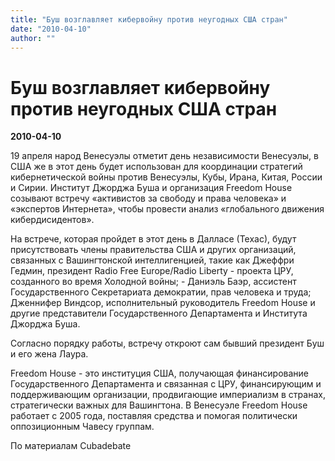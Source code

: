 ```yaml
---
title: "Буш возглавляет кибервойну против неугодных США стран"
date: "2010-04-10"
author: ""
---
```


# Буш возглавляет кибервойну против неугодных США стран

**2010-04-10** 

19 апреля народ Венесуэлы отметит день независимости Венесуэлы, в США же в этот день будет использован для координации стратегий кибернетической войны против Венесуэлы, Кубы, Ирана, Китая, России и Сирии. Институт Джорджа Буша и организация Freedom House созывают встречу «активистов за свободу и права человека» и «экспертов Интернета», чтобы провести анализ «глобального движения кибердисидентов».

На встрече, которая пройдет в этот день в Далласе (Техас), будут присутствовать члены правительства США и других организаций, связанных с Вашингтонской интеллигенцией, такие как Джеффри Гедмин, президент Radio Free Europe/Radio Liberty - проекта ЦРУ, созданного во время Холодной войны; - Даниэль Баэр, ассистент Государственного Секретариата демократии, прав человека и труда; Дженнифер Виндсор, исполнительный руководитель Freedom House и другие представители Государственного Департамента и Института Джорджа Буша.

Согласно порядку работы, встречу откроют сам бывший президент Буш и его жена Лаура.

Freedom House - это институция США, получающая финансирование Государственного Департамента и связанная с ЦРУ, финансирующим и поддерживающим организации, продвигающие империализм в странах, стратегически важных для Вашингтона. В Венесуэле Freedom House работает с 2005 года, поставляя средства и помогая политически оппозиционным Чавесу группам.

По материалам Cubadebate
